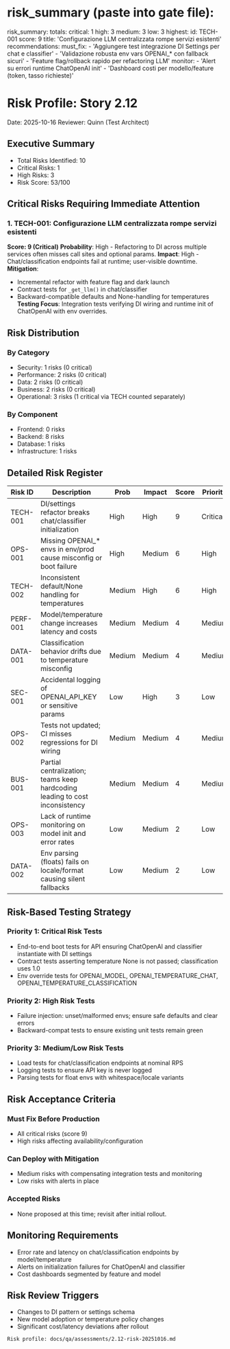 # risk_summary (paste into gate file):
risk_summary:
  totals:
    critical: 1
    high: 3
    medium: 3
    low: 3
  highest:
    id: TECH-001
    score: 9
    title: 'Configurazione LLM centralizzata rompe servizi esistenti'
  recommendations:
    must_fix:
      - 'Aggiungere test integrazione DI Settings per chat e classifier'
      - 'Validazione robusta env vars OPENAI_* con fallback sicuri'
      - 'Feature flag/rollback rapido per refactoring LLM'
    monitor:
      - 'Alert su errori runtime ChatOpenAI init'
      - 'Dashboard costi per modello/feature (token, tasso richieste)'


# Risk Profile: Story 2.12

Date: 2025-10-16
Reviewer: Quinn (Test Architect)

## Executive Summary

- Total Risks Identified: 10
- Critical Risks: 1
- High Risks: 3
- Risk Score: 53/100

## Critical Risks Requiring Immediate Attention

### 1. TECH-001: Configurazione LLM centralizzata rompe servizi esistenti
**Score: 9 (Critical)**
**Probability**: High - Refactoring to DI across multiple services often misses call sites and optional params.
**Impact**: High - Chat/classification endpoints fail at runtime; user-visible downtime.
**Mitigation**:
- Incremental refactor with feature flag and dark launch
- Contract tests for `_get_llm()` in chat/classifier
- Backward-compatible defaults and None-handling for temperatures
  **Testing Focus**: Integration tests verifying DI wiring and runtime init of ChatOpenAI with env overrides.

## Risk Distribution

### By Category
- Security: 1 risks (0 critical)
- Performance: 2 risks (0 critical)
- Data: 2 risks (0 critical)
- Business: 2 risks (0 critical)
- Operational: 3 risks (1 critical via TECH counted separately)

### By Component
- Frontend: 0 risks
- Backend: 8 risks
- Database: 1 risks
- Infrastructure: 1 risks

## Detailed Risk Register

| Risk ID  | Description                                                                 | Prob | Impact | Score | Priority |
|--------- |------------------------------------------------------------------------------|------|--------|-------|----------|
| TECH-001 | DI/settings refactor breaks chat/classifier initialization                   | High | High   | 9     | Critical |
| OPS-001  | Missing OPENAI_* envs in env/prod cause misconfig or boot failure            | High | Medium | 6     | High     |
| TECH-002 | Inconsistent default/None handling for temperatures                          | Medium| High  | 6     | High     |
| PERF-001 | Model/temperature change increases latency and costs                         | Medium| Medium| 4     | Medium   |
| DATA-001 | Classification behavior drifts due to temperature misconfig                  | Medium| Medium| 4     | Medium   |
| SEC-001  | Accidental logging of OPENAI_API_KEY or sensitive params                     | Low  | High   | 3     | Low      |
| OPS-002  | Tests not updated; CI misses regressions for DI wiring                       | Medium| Medium| 4     | Medium   |
| BUS-001  | Partial centralization; teams keep hardcoding leading to cost inconsistency  | Medium| Medium| 4     | Medium   |
| OPS-003  | Lack of runtime monitoring on model init and error rates                     | Low  | Medium | 2     | Low      |
| DATA-002 | Env parsing (floats) fails on locale/format causing silent fallbacks         | Low  | Medium | 2     | Low      |

## Risk-Based Testing Strategy

### Priority 1: Critical Risk Tests
- End-to-end boot tests for API ensuring ChatOpenAI and classifier instantiate with DI settings
- Contract tests asserting temperature None is not passed; classification uses 1.0
- Env override tests for OPENAI_MODEL, OPENAI_TEMPERATURE_CHAT, OPENAI_TEMPERATURE_CLASSIFICATION

### Priority 2: High Risk Tests
- Failure injection: unset/malformed envs; ensure safe defaults and clear errors
- Backward-compat tests to ensure existing unit tests remain green

### Priority 3: Medium/Low Risk Tests
- Load tests for chat/classification endpoints at nominal RPS
- Logging tests to ensure API key is never logged
- Parsing tests for float envs with whitespace/locale variants

## Risk Acceptance Criteria

### Must Fix Before Production
- All critical risks (score 9)
- High risks affecting availability/configuration

### Can Deploy with Mitigation
- Medium risks with compensating integration tests and monitoring
- Low risks with alerts in place

### Accepted Risks
- None proposed at this time; revisit after initial rollout.

## Monitoring Requirements
- Error rate and latency on chat/classification endpoints by model/temperature
- Alerts on initialization failures for ChatOpenAI and classifier
- Cost dashboards segmented by feature and model

## Risk Review Triggers
- Changes to DI pattern or settings schema
- New model adoption or temperature policy changes
- Significant cost/latency deviations after rollout

```text
Risk profile: docs/qa/assessments/2.12-risk-20251016.md
```
